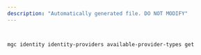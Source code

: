 ```yaml
---
description: "Automatically generated file. DO NOT MODIFY"
---
```


```bash


mgc identity identity-providers available-provider-types get

```